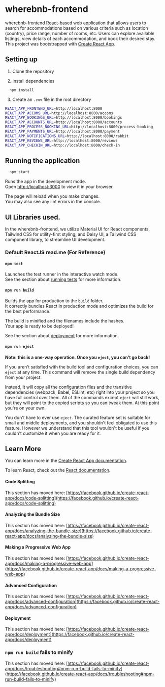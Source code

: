 # wherebnb-frontend

wherebnb-frontend React-based web application that allows users to search for accommodations based on various criteria such as location (country), price range, number of rooms, etc. Users can explore available listings, view details of each accommodation, and book their desired stay. This project was bootstrapped with [Create React App](https://github.com/facebook/create-react-app). 

## Setting up 
1. Clone the repository
   
2. Install dependencies 
```sh
  npm install
```
3. Create an `.env` file in the root directory
```sh
REACT_APP_FRONTEND_URL=http://localhost:8000
REACT_APP_ACCOMS_URL=http://localhost:8000/accoms
REACT_APP_BOOKINGS_URL=http://localhost:8000/bookings
REACT_APP_ACCOUNTS_URL=http://localhost:8000/accounts
REACT_APP_PROCESS_BOOKING_URL=http://localhost:8000/process-booking
REACT_APP_PAYMENTS_URL=http://localhost:8000/payment
REACT_APP_NOTIFICATIONS_URL=http://localhost:8000/rabbit
REACT_APP_REVIEWS_URL=http://localhost:8000/reviews
REACT_APP_CHECKIN_URL=http://localhost:8000/check-in
``` 

## Running the application
```sh
  npm start
```

Runs the app in the development mode.\
Open [http://localhost:3000](http://localhost:3000) to view it in your browser.

The page will reload when you make changes.\
You may also see any lint errors in the console.

## UI Libraries used. 
In the wherebnb-frontend, we utilize Material UI for React components, Tailwind CSS for utility-first styling, and Daisy UI, a Tailwind CSS component library, to streamline UI development.

### Default ReactJS read.me (For Reference) 

#### `npm test`

Launches the test runner in the interactive watch mode.\
See the section about [running tests](https://facebook.github.io/create-react-app/docs/running-tests) for more information.

#### `npm run build`

Builds the app for production to the `build` folder.\
It correctly bundles React in production mode and optimizes the build for the best performance.

The build is minified and the filenames include the hashes.\
Your app is ready to be deployed!

See the section about [deployment](https://facebook.github.io/create-react-app/docs/deployment) for more information.

#### `npm run eject`

**Note: this is a one-way operation. Once you `eject`, you can't go back!**

If you aren't satisfied with the build tool and configuration choices, you can `eject` at any time. This command will remove the single build dependency from your project.

Instead, it will copy all the configuration files and the transitive dependencies (webpack, Babel, ESLint, etc) right into your project so you have full control over them. All of the commands except `eject` will still work, but they will point to the copied scripts so you can tweak them. At this point you're on your own.

You don't have to ever use `eject`. The curated feature set is suitable for small and middle deployments, and you shouldn't feel obligated to use this feature. However we understand that this tool wouldn't be useful if you couldn't customize it when you are ready for it.

## Learn More

You can learn more in the [Create React App documentation](https://facebook.github.io/create-react-app/docs/getting-started).

To learn React, check out the [React documentation](https://reactjs.org/).

#### Code Splitting

This section has moved here: [https://facebook.github.io/create-react-app/docs/code-splitting](https://facebook.github.io/create-react-app/docs/code-splitting)

#### Analyzing the Bundle Size

This section has moved here: [https://facebook.github.io/create-react-app/docs/analyzing-the-bundle-size](https://facebook.github.io/create-react-app/docs/analyzing-the-bundle-size)

#### Making a Progressive Web App

This section has moved here: [https://facebook.github.io/create-react-app/docs/making-a-progressive-web-app](https://facebook.github.io/create-react-app/docs/making-a-progressive-web-app)

#### Advanced Configuration

This section has moved here: [https://facebook.github.io/create-react-app/docs/advanced-configuration](https://facebook.github.io/create-react-app/docs/advanced-configuration)

#### Deployment

This section has moved here: [https://facebook.github.io/create-react-app/docs/deployment](https://facebook.github.io/create-react-app/docs/deployment)

### `npm run build` fails to minify

This section has moved here: [https://facebook.github.io/create-react-app/docs/troubleshooting#npm-run-build-fails-to-minify](https://facebook.github.io/create-react-app/docs/troubleshooting#npm-run-build-fails-to-minify)
